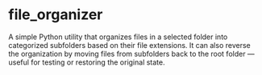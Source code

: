 # file_organizer
A simple Python utility that organizes files in a selected folder into categorized subfolders based on their file extensions.   It can also reverse the organization by moving files from subfolders back to the root folder — useful for testing or restoring the original state.
